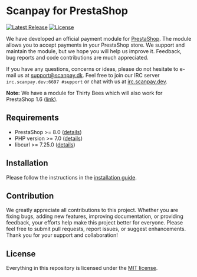 # Scanpay for PrestaShop

[![Latest Release](https://img.shields.io/github/v/release/scanpay/prestashop-scanpay?cacheSeconds=600)](https://github.com/scanpay/prestashop-scanpay/releases)
[![License](https://img.shields.io/github/license/scanpay/prestashop-scanpay?cacheSeconds=60000)](./LICENSE)

We have developed an official payment module for [PrestaShop](https://www.prestashop.com/). The module allows you to accept payments in your PrestaShop store. We support and maintain the module, but we hope you will help us improve it. Feedback, bug reports and code contributions are much appreciated.

If you have any questions, concerns or ideas, please do not hesitate to e-mail us at [support@scanpay.dk](mailto:support@scanpay.dk). Feel free to join our IRC server `irc.scanpay.dev:6697 #support` or chat with us at [irc.scanpay.dev](https://irc.scanpay.dev).

**Note:** We have a module for Thirty Bees which will also work for PrestaShop 1.6 ([link](https://github.com/scanpay/thirty-bees-scanpay)).

## Requirements

- PrestaShop >= 8.0 ([details](./docs/requirements.md#prestashop-compatibility-table))
- PHP version >= 7.0 ([details](./docs/requirements.md#php-compatibility-table))
- libcurl >= 7.25.0 ([details](./docs/requirements.md#libcurl-compatibility-table))

## Installation

Please follow the instructions in the [installation guide](./docs/installation.md).

## Contribution

We greatly appreciate all contributions to this project. Whether you are fixing bugs, adding new features, improving documentation, or providing feedback, your efforts help make this project better for everyone. Please feel free to submit pull requests, report issues, or suggest enhancements. Thank you for your support and collaboration!

## License

Everything in this repository is licensed under the [MIT license](LICENSE).
